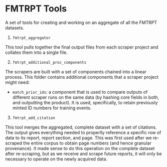 # FMTRPT Tools

A set of tools for creating and working on an aggregate of all the FMTRPT datasets.

1. `fmtrpt_aggregator`

This tool pulls together the final output files from each scraper project and collates them into a single file.

2. `fmtrpt_additional_proc_components`

The scrapers are built with a set of components chained into a linear process. This folder contains additional components that a scraper project might need:

 - `match_prior_ids`: a component that is used to compare outputs of different scraper runs on the same data (by hashing core fields in both, and outputting the product). It is used, specifically, to retain previously minted ID numbers for training events. 

3. `fmtrpt_add_citation`

This tool merges the aggregated, complete dataset with a set of citations. The output gives everything needed to properlly reference a specific row of data to its report, report section, and page. This was first used after we re-scraped the entire corpus to obtain page numbers (and hence granular provenance). It made sense to do this operation on the complete dataset after re-scraping, but as we receive and scrape future reports, it will only be necessary to operate on the newly acquired data.

